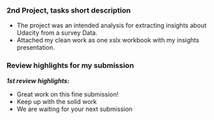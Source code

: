 ### 2nd Project, tasks short description

- The project was an intended analysis for extracting insights about Udacity from a survey Data.
- Attached my clean work as one xslx workbook with my insights presentation.

### Review highlights for my submission

*__1st review highlights:__*

- Great work on this fine submission!
- Keep up with the solid work 
- We are waiting for your next submission